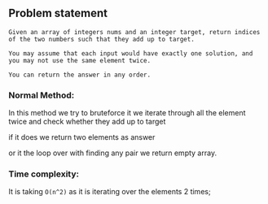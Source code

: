 ## Problem statement

```
Given an array of integers nums and an integer target, return indices of the two numbers such that they add up to target.

You may assume that each input would have exactly one solution, and you may not use the same element twice.

You can return the answer in any order.
```

### Normal Method:

In this method we try to bruteforce it we iterate through all the element twice and check whether they add up to target

if it does we return two elements as answer

or it the loop over with finding any pair we return empty array.

### Time complexity:

It is taking `O(n^2)` as it is iterating over the elements 2 times;
